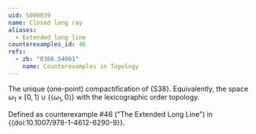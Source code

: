```yaml
---
uid: S000039
name: Closed long ray
aliases:
  - Extended long line
counterexamples_id: 46
refs:
  - zb: "0386.54001" 
    name: Counterexamples in Topology
---
```

The unique (one-point) compactification of {S38}. Equivalently,
the space $\omega_1\times[0,1)\cup\{\langle\omega_1,0\rangle\}$
with the lexicographic order topology.

Defined as counterexample #46 ("The Extended Long Line")
in {{doi:10.1007/978-1-4612-6290-9}}.
